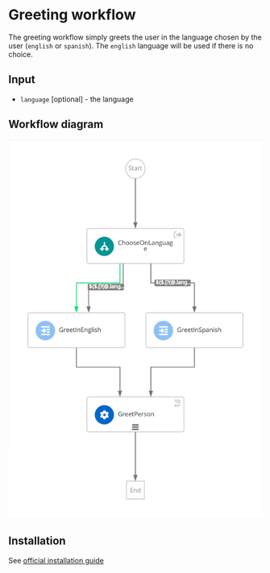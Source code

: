 # Greeting workflow
The greeting workflow simply greets the user in the language chosen by the user (`english` or `spanish`). The `english` language will be used if there is no choice.

## Input
- `language` [optional] - the language

## Workflow diagram
![Greeting workflow diagram](https://github.com/parodos-dev/serverless-workflows/blob/main/greeting/greeting.svg?raw=true)

## Installation

See [official installation guide](https://github.com/parodos-dev/serverless-workflows-config/blob/main/docs/main/greeting)
